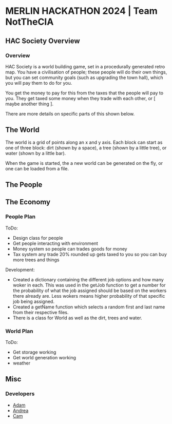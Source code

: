 # MERLIN HACKATHON 2024 | Team NotTheCIA

## HAC Society Overview
### Overview
HAC Society is a world building game, set in a procedurally generated retro map. You have a civilisation of people; these people will do their own things, but you can set community goals (such as upgrading the town hall), which you will pay them to do for you.

You get the money to pay for this from the taxes that the people will pay to you. They get taxed some money when they trade with each other, or [ maybe another thing ].

There are more details on specific parts of this shown below.


## The World
The world is a grid of points along an x and y axis. Each block can start as one of three block: dirt (shown by a space), a tree (shown by a little tree), or water (shown by a little bar).

When the game is started, the a new world can be generated on the fly, or one can be loaded from a file.

## The People

## The Economy


### People Plan
ToDo:
- Design class for people
- Get people interacting with environment
- Money system so people can trades goods for money
- Tax system any trade 20% rounded up gets taxed to you so you can buy more trees and things

Development:
- Created a dictionary containing the different job options and how many woker in each. This was used in the getJob function to get a number for the probability of what the job assigned should be based on the workers there already are. Less wokers means higher probability of that specific job being assigned.
- Created a getName function which selects a random first and last name from their respective files.
- There is a class for World as well as the dirt, trees and water. 


### World Plan
ToDo:
- Get storage working
- Get world generation working
- weather


## Misc
### Developers
- [Adam](https://github.com/AdamHenley1)
- [Andrea](https://github.com/andreac47)
- [Cam](https://github.com/FishFuck3r)
